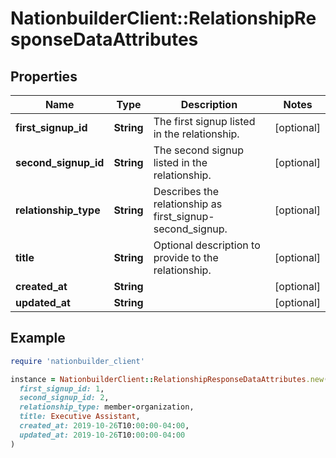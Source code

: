 # NationbuilderClient::RelationshipResponseDataAttributes

## Properties

| Name | Type | Description | Notes |
| ---- | ---- | ----------- | ----- |
| **first_signup_id** | **String** | The first signup listed in the relationship. | [optional] |
| **second_signup_id** | **String** | The second signup listed in the relationship. | [optional] |
| **relationship_type** | **String** | Describes the relationship as first_signup-second_signup. | [optional] |
| **title** | **String** | Optional description to provide to the relationship. | [optional] |
| **created_at** | **String** |  | [optional] |
| **updated_at** | **String** |  | [optional] |

## Example

```ruby
require 'nationbuilder_client'

instance = NationbuilderClient::RelationshipResponseDataAttributes.new(
  first_signup_id: 1,
  second_signup_id: 2,
  relationship_type: member-organization,
  title: Executive Assistant,
  created_at: 2019-10-26T10:00:00-04:00,
  updated_at: 2019-10-26T10:00:00-04:00
)
```

